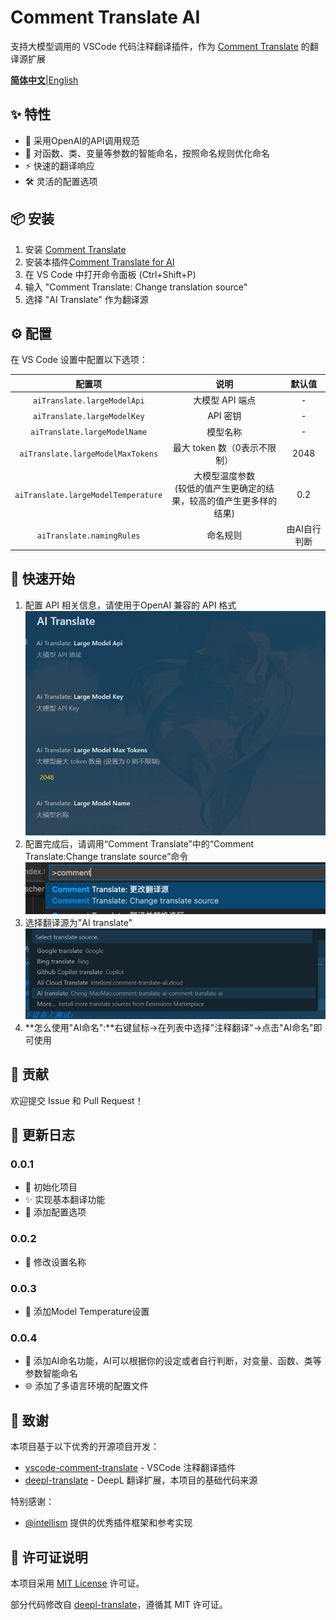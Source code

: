 # Comment Translate AI

支持大模型调用的 VSCode 代码注释翻译插件，作为 [Comment Translate](https://github.com/intellism/vscode-comment-translate) 的翻译源扩展

[**简体中文**](README.md)|[English](README_en.md)

## ✨ 特性

- 🤖 采用OpenAI的API调用规范
- 🎯 对函数、类、变量等参数的智能命名，按照命名规则优化命名
- ⚡ 快速的翻译响应
- 🛠️ 灵活的配置选项

## 📦 安装

1. 安装 [Comment Translate](https://github.com/intellism/vscode-comment-translate)
2. 安装本插件[Comment Translate for AI](https://marketplace.visualstudio.com/items?itemName=Cheng-MaoMao.ai-powered-comment-translate-extension&ssr=false#overview)
3. 在 VS Code 中打开命令面板 (Ctrl+Shift+P)
4. 输入 "Comment Translate: Change translation source"
5. 选择 "AI Translate" 作为翻译源

## ⚙️ 配置

在 VS Code 设置中配置以下选项：

|                配置项                |                                   说明                                   |    默认值    |
| :-----------------------------------: | :----------------------------------------------------------------------: | :----------: |
|     `aiTranslate.largeModelApi`     |                             大模型 API 端点                             |      -      |
|     `aiTranslate.largeModelKey`     |                                 API 密钥                                 |      -      |
|    `aiTranslate.largeModelName`    |                                 模型名称                                 |      -      |
|  `aiTranslate.largeModelMaxTokens`  |                       最大 token 数（0表示不限制）                       |     2048     |
| `aiTranslate.largeModelTemperature` | 大模型温度参数<br />(较低的值产生更确定的结果，较高的值产生更多样的结果) |     0.2     |
|      `aiTranslate.namingRules`      |                                 命名规则                                 | 由AI自行判断 |

## 🚀 快速开始

1. 配置 API 相关信息，请使用于OpenAI 兼容的 API 格式
   ![配置](./image/setting.png)
2. 配置完成后，请调用“Comment Translate”中的“Comment Translate:Change translate source”命令
   ![换源](./image/change.png)
3. 选择翻译源为"AI translate"
   ![选择](./image/select.png)
4. **怎么使用"AI命名":**右键鼠标→在列表中选择"注释翻译"→点击"AI命名"即可使用

## 🤝 贡献

欢迎提交 Issue 和 Pull Request！

## 📝 更新日志

### 0.0.1

- 🎉 初始化项目
- ✨ 实现基本翻译功能
- 🔧 添加配置选项

### 0.0.2

- 🔧 修改设置名称

### 0.0.3

- 🔧 添加Model Temperature设置

### 0.0.4

- 🤖 添加AI命名功能，AI可以根据你的设定或者自行判断，对变量、函数、类等参数智能命名
- 🌐 添加了多语言环境的配置文件

## 🙏 致谢

本项目基于以下优秀的开源项目开发：

- [vscode-comment-translate](https://github.com/intellism/vscode-comment-translate) - VSCode 注释翻译插件
- [deepl-translate](https://github.com/intellism/deepl-translate) - DeepL 翻译扩展，本项目的基础代码来源

特别感谢：

- [@intellism](https://github.com/intellism) 提供的优秀插件框架和参考实现

## 📄 许可证说明

本项目采用 [MIT License](LICENSE) 许可证。

部分代码修改自 [deepl-translate](https://github.com/intellism/deepl-translate)，遵循其 MIT 许可证。
